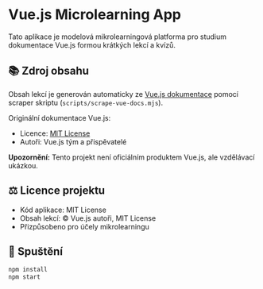 # Vue.js Microlearning App

Tato aplikace je modelová mikrolearningová platforma pro studium dokumentace Vue.js formou krátkých lekcí a kvízů.

## 📚 Zdroj obsahu
Obsah lekcí je generován automaticky ze [Vue.js dokumentace](https://vuejs.org/) pomocí scraper skriptu (`scripts/scrape-vue-docs.mjs`).

Originální dokumentace Vue.js:
- Licence: [MIT License](https://github.com/vuejs/docs/blob/main/LICENSE)
- Autoři: Vue.js tým a přispěvatelé

**Upozornění:** Tento projekt není oficiálním produktem Vue.js, ale vzdělávací ukázkou.

## ⚖️ Licence projektu
- Kód aplikace: MIT License
- Obsah lekcí: © Vue.js autoři, MIT License
- Přizpůsobeno pro účely mikrolearningu

## 🚀 Spuštění
```bash
npm install
npm start